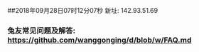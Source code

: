 ##2018年09月28日07时12分07秒 新址: 142.93.51.69
### 兔友常见问题及解答: https://github.com/wanggonging/d/blob/w/FAQ.md
